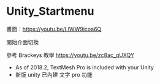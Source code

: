# Unity_Startmenu
 
 畫面：https://youtu.be/LlWW9icoa6Q
 
 開始介面切換
 
 參考 Brackeys 教學
https://youtu.be/zc8ac_qUXQY

* As of 2018.2, TextMesh Pro is included with your Unity
* 新版 unity 已內建 文字 pro 功能
